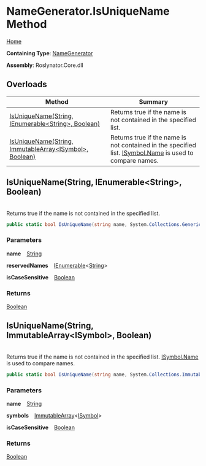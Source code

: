 # NameGenerator\.IsUniqueName Method

[Home](../../../README.md)

**Containing Type**: [NameGenerator](../README.md)

**Assembly**: Roslynator\.Core\.dll

## Overloads

| Method | Summary |
| ------ | ------- |
| [IsUniqueName(String, IEnumerable\<String>, Boolean)](#Roslynator_NameGenerator_IsUniqueName_System_String_System_Collections_Generic_IEnumerable_System_String__System_Boolean_) | Returns true if the name is not contained in the specified list\. |
| [IsUniqueName(String, ImmutableArray\<ISymbol>, Boolean)](#Roslynator_NameGenerator_IsUniqueName_System_String_System_Collections_Immutable_ImmutableArray_Microsoft_CodeAnalysis_ISymbol__System_Boolean_) | Returns true if the name is not contained in the specified list\. [ISymbol.Name](https://docs.microsoft.com/en-us/dotnet/api/microsoft.codeanalysis.isymbol.name) is used to compare names\. |

## IsUniqueName\(String, IEnumerable\<String>, Boolean\) <a id="Roslynator_NameGenerator_IsUniqueName_System_String_System_Collections_Generic_IEnumerable_System_String__System_Boolean_"></a>

\
Returns true if the name is not contained in the specified list\.

```csharp
public static bool IsUniqueName(string name, System.Collections.Generic.IEnumerable<string> reservedNames, bool isCaseSensitive = true)
```

### Parameters

**name** &ensp; [String](https://docs.microsoft.com/en-us/dotnet/api/system.string)

**reservedNames** &ensp; [IEnumerable](https://docs.microsoft.com/en-us/dotnet/api/system.collections.generic.ienumerable-1)\<[String](https://docs.microsoft.com/en-us/dotnet/api/system.string)>

**isCaseSensitive** &ensp; [Boolean](https://docs.microsoft.com/en-us/dotnet/api/system.boolean)

### Returns

[Boolean](https://docs.microsoft.com/en-us/dotnet/api/system.boolean)

## IsUniqueName\(String, ImmutableArray\<ISymbol>, Boolean\) <a id="Roslynator_NameGenerator_IsUniqueName_System_String_System_Collections_Immutable_ImmutableArray_Microsoft_CodeAnalysis_ISymbol__System_Boolean_"></a>

\
Returns true if the name is not contained in the specified list\. [ISymbol.Name](https://docs.microsoft.com/en-us/dotnet/api/microsoft.codeanalysis.isymbol.name) is used to compare names\.

```csharp
public static bool IsUniqueName(string name, System.Collections.Immutable.ImmutableArray<Microsoft.CodeAnalysis.ISymbol> symbols, bool isCaseSensitive = true)
```

### Parameters

**name** &ensp; [String](https://docs.microsoft.com/en-us/dotnet/api/system.string)

**symbols** &ensp; [ImmutableArray](https://docs.microsoft.com/en-us/dotnet/api/system.collections.immutable.immutablearray-1)\<[ISymbol](https://docs.microsoft.com/en-us/dotnet/api/microsoft.codeanalysis.isymbol)>

**isCaseSensitive** &ensp; [Boolean](https://docs.microsoft.com/en-us/dotnet/api/system.boolean)

### Returns

[Boolean](https://docs.microsoft.com/en-us/dotnet/api/system.boolean)


